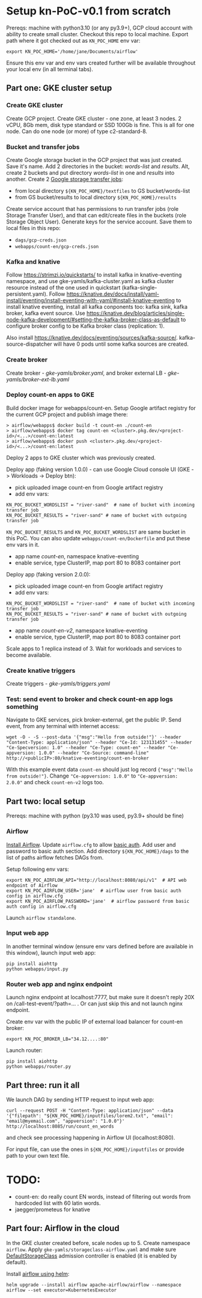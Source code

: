 

# Setup kn-PoC-v0.1 from scratch

Prereqs: machine with python3.10 (or any py3.9+), GCP cloud account with ability to create small cluster.
Checkout this repo to local machine.
Export path where it got checked out as `KN_POC_HOME` env var:

```
export KN_POC_HOME='/home/jane/Documents/airflow'
```

Ensure this env var and env vars created further will be available throughout your local env (in all terminal tabs).

## Part one: GKE cluster setup

### Create GKE cluster

Create GCP project.
Create GKE cluster - one zone, at least 3 nodes. 2 vCPU, 8Gb mem, disk type standard or SSD 100Gb is fine. This is all for one node. Can do one node (or more) of type c2-standard-8.

### Bucket and transfer jobs

Create Google storage bucket in the GCP project that was just created. Save it's name.
Add 2 directories in the bucket: *words-list* and *results*. Alt, create 2 buckets and put directory *words-list* in one and *results* into another.
Create 2 [Google storage transfer jobs](https://cloud.google.com/storage-transfer/docs/create-transfers):
- from local directory `${KN_POC_HOME}/textfiles` to GS bucket/words-list
- from GS bucket/results to local directory `${KN_POC_HOME}/results`

Create service account that has permissions to run transfer jobs (role Storage Transfer User), and that can edit/create files in the buckets (role Storage Object User). Generate keys for the service account. Save them to local files in this repo:

- `dags/gcp-creds.json`
- `webapps/count-en/gcp-creds.json`

### Kafka and knative

Follow https://strimzi.io/quickstarts/ to install kafka in knative-eventing namespace, and use gke-yamls/kafka-cluster.yaml as kafka cluster resource instead of the one used in quickstart (kafka-single-persistent.yaml).
Follow https://knative.dev/docs/install/yaml-install/eventing/install-eventing-with-yaml/#install-knative-eventing to install knative eventing, install all kafka conponents too: kafka sink, kafka broker, kafka event source. 
Use https://knative.dev/blog/articles/single-node-kafka-development/#setting-the-kafka-broker-class-as-default to configure broker config to be Kafka broker class (replication: 1).

Also install https://knative.dev/docs/eventing/sources/kafka-source/. kafka-source-dispatcher will have 0 pods until some kafka sources are created.


### Create broker

Create broker - *gke-yamls/broker.yaml*, and broker external LB - *gke-yamls/broker-ext-lb.yaml*

### Deploy count-en apps to GKE

Build docker image for webapps/count-en. Setup Google artifact registry for the current GCP project and publish image there:

```
> airflow/webapps$ docker build -t count-en ./count-en
> airflow/webapps$ docker tag count-en <cluster>.pkg.dev/<project-id>/<...>/count-en:latest
> airflow/webapps$ docker push <cluster>.pkg.dev/<project-id>/<...>/count-en:latest
```

Deploy 2 apps to GKE cluster which was previously created.

Deploy app (faking version 1.0.0) - can use Google Cloud console UI (GKE -> Workloads -> Deploy btn):
- pick uploaded image count-en from Google artifact registry
- add env vars:

```
KN_POC_BUCKET_WORDSLIST = "river-sand"  # name of bucket with incoming transfer job
KN_POC_BUCKET_RESULTS = "river-sand" # name of bucket with outgoing transfer job
```

`KN_POC_BUCKET_RESULTS` and `KN_POC_BUCKET_WORDSLIST` are same bucket in this PoC. You can also update `webapps/count-en/Dockerfile` and put these env vars in it.

- app name *count-en*, namespace knative-eventing
- enable service, type ClusterIP, map port 80 to 8083 container port

Deploy app (faking version 2.0.0):
- pick uploaded image count-en from Google artifact registry
- add env vars:

```
KN_POC_BUCKET_WORDSLIST = "river-sand"  # name of bucket with incoming transfer job
KN_POC_BUCKET_RESULTS = "river-sand" # name of bucket with outgoing transfer job
```

- app name *count-en-v2*, namespace knative-eventing
- enable service, type ClusterIP, map port 80 to 8083 container port

Scale apps to 1 replica instead of 3.
Wait for workloads and services to become available.

### Create knative triggers

Create triggers - *gke-yamls/triggers.yaml*

### Test: send event to broker and check count-en app logs something

Navigate to GKE services, pick broker-external, get the public IP.
Send event, from any terminal with internet access:

```
wget -O - -S --post-data '{"msg":"Hello from outside!"}' --header "Content-Type: application/json" --header "Ce-Id: 123131455" --header "Ce-Specversion: 1.0" --header "Ce-Type: count-en" --header "Ce-appversion: 1.0.0" --header "Ce-Source: command-line" http://<publicIP>:80/knative-eventing/count-en-broker
```

With this example event data `count-en` should just log record `{"msg":"Hello from outside!"}`. Change `"Ce-appversion: 1.0.0"` to `"Ce-appversion: 2.0.0"` and check `count-en-v2` logs too.


## Part two: local setup

Prereqs: machine with python (py3.10 was used, py3.9+ should be fine)

### Airflow

[Install Airflow](https://airflow.apache.org/).
Update `airflow.cfg` to allow [basic auth](https://airflow.apache.org/docs/apache-airflow/stable/security/api.html#basic-authentication). Add user and password to basic auth section.
Add directory `${KN_POC_HOME}/dags` to the list of paths airflow fetches DAGs from.

Setup following env vars:

```
export KN_POC_AIRFLOW_API="http://localhost:8080/api/v1"  # API web endpoint of Airflow
export KN_POC_AIRFLOW_USER='jane'  # airflow user from basic auth config in airflow.cfg
export KN_POC_AIRFLOW_PASSWORD='jane'  # airflow password from basic auth config in airflow.cfg
```

Launch `airflow standalone`.

### Input web app

In another terminal window (ensure env vars defined before are available in this window), launch input web app:

```
pip install aiohttp
python webapps/input.py
```

### Router web app and nginx endpoint

Launch nginx endpoint at localhost:7777, but make sure it doesn't reply 20X on /call-test-event/?path=... . Or can just skip this and not launch nginx endpoint.

Create env var with the public IP of external load balancer for count-en broker:

```
export KN_POC_BROKER_LB="34.12....:80"
```

Launch router:

```
pip install aiohttp
python webapps/router.py
```


## Part three: run it all


We launch DAG by sending HTTP request to input web app:

```
curl --request POST -H "Content-Type: application/json" --data '{"filepath": "${KN_POC_HOME}/inputfiles/lorem2.txt", "email": "email@myemail.com", "appversion": "1.0.0"}' http://localhost:8085/run/count_en_words
```

and check see processing happening in Airflow UI (localhost:8080).

For input file, can use the ones in `${KN_POC_HOME}/inputfiles` or provide path to your own text file.


# TODO:

+ count-en: do really count EN words, instead of filtering out words from hardcoded list with 60 latin words.
+ jaegger/prometeus for knative


## Part four: Airflow in the cloud

In the GKE cluster created before, scale nodes up to 5. Create namespace `airflow`. Apply `gke-yamls/storageclass-airflow.yaml` and make sure [DefaultStorageClass](https://kubernetes.io/docs/reference/access-authn-authz/admission-controllers/#defaultstorageclass) admission controller is enabled (it is enabled by default).

Install [airflow using helm](https://airflow.apache.org/docs/helm-chart/stable/index.html):

```
helm upgrade --install airflow apache-airflow/airflow --namespace airflow --set executor=KubernetesExecutor
```

